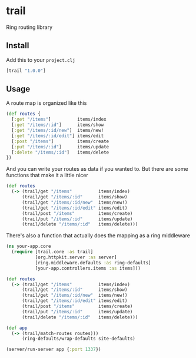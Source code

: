 # trail

Ring routing library

## Install

Add this to your `project.clj`

```clojure
[trail "1.0.0"]
```

## Usage

A route map is organized like this

```clojure
(def routes {
  [:get "/items"]          items/index
  [:get "/items/:id"]      items/show
  [:get "/items/:id/new"]  items/new!
  [:get "/items/:id/edit"] items/edit
  [:post "/items"]         items/create
  [:put "/items/:id"]      items/update
  [:delete "/items/:id"]   items/delete
})
```

And you can write your routes as data if you wanted to.
But there are some functions that make it a little nicer

```clojure
(def routes
  (-> (trail/get "/items"          items/index)
      (trail/get "/items/:id"      items/show)
      (trail/get "/items/:id/new"  items/new!)
      (trail/get "/items/:id/edit" items/edit)
      (trail/post "/items"         items/create)
      (trail/put "/items/:id"      items/update)
      (trail/delete "/items/:id"   items/delete)))
```

There's also a function that actually does the mapping
as a ring middleware

```clojure
(ns your-app.core
  (require [trail.core :as trail]
           [org.httpkit.server :as server]
           [ring.middleware.defaults :as ring-defaults]
           [your-app.controllers.items :as items]))

(def routes
  (-> (trail/get "/items"          items/index)
      (trail/get "/items/:id"      items/show)
      (trail/get "/items/:id/new"  items/new!)
      (trail/get "/items/:id/edit" items/edit)
      (trail/post "/items"         items/create)
      (trail/put "/items/:id"      items/update)
      (trail/delete "/items/:id"   items/delete)))

(def app
  (-> (trail/match-routes routes)))
      (ring-defaults/wrap-defaults site-defaults)

(server/run-server app {:port 1337})
```